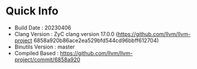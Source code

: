 # Quick Info
* Build Date : 20230406
* Clang Version : ZyC clang version 17.0.0 (https://github.com/llvm/llvm-project 6858a920b86ace2ea529bfd544cd96bbff612704)
* Binutils Version : master
* Compiled Based : https://github.com/llvm/llvm-project/commit/6858a920


